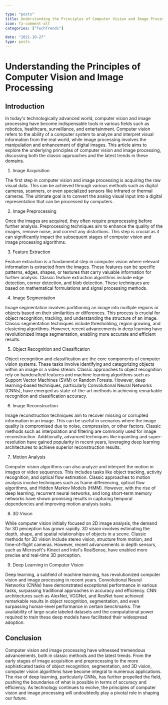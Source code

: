 ```yaml
---

type: "posts"
title: Understanding the Principles of Computer Vision and Image Processing
icon: fa-comment-alt
categories: ["TechTrends"]

date: "2021-10-27"
type: posts
---
```





# Understanding the Principles of Computer Vision and Image Processing

## Introduction

In today's technologically advanced world, computer vision and image processing have become indispensable tools in various fields such as robotics, healthcare, surveillance, and entertainment. Computer vision refers to the ability of a computer system to analyze and interpret visual information from the real world, while image processing involves the manipulation and enhancement of digital images. This article aims to explore the underlying principles of computer vision and image processing, discussing both the classic approaches and the latest trends in these domains.

1. Image Acquisition

The first step in computer vision and image processing is acquiring the raw visual data. This can be achieved through various methods such as digital cameras, scanners, or even specialized sensors like infrared or thermal cameras. The ultimate goal is to convert the analog visual input into a digital representation that can be processed by computers.

2. Image Preprocessing

Once the images are acquired, they often require preprocessing before further analysis. Preprocessing techniques aim to enhance the quality of the images, remove noise, and correct any distortions. This step is crucial as it can significantly impact the subsequent stages of computer vision and image processing algorithms.

3. Feature Extraction

Feature extraction is a fundamental step in computer vision where relevant information is extracted from the images. These features can be specific patterns, edges, shapes, or textures that carry valuable information for further analysis. Classic feature extraction algorithms include edge detection, corner detection, and blob detection. These techniques are based on mathematical formulations and signal processing methods.

4. Image Segmentation

Image segmentation involves partitioning an image into multiple regions or objects based on their similarities or differences. This process is crucial for object recognition, tracking, and understanding the structure of an image. Classic segmentation techniques include thresholding, region growing, and clustering algorithms. However, recent advancements in deep learning have revolutionized image segmentation, enabling more accurate and efficient results.

5. Object Recognition and Classification

Object recognition and classification are the core components of computer vision systems. These tasks involve identifying and categorizing objects within an image or a video stream. Classic approaches to object recognition rely on handcrafted features and machine learning algorithms such as Support Vector Machines (SVM) or Random Forests. However, deep learning-based techniques, particularly Convolutional Neural Networks (CNNs), have emerged as state-of-the-art methods in achieving remarkable recognition and classification accuracy.

6. Image Reconstruction

Image reconstruction techniques aim to recover missing or corrupted information in an image. This can be useful in scenarios where the image quality is compromised due to noise, compression, or other factors. Classic methods such as interpolation and filtering are commonly used for image reconstruction. Additionally, advanced techniques like inpainting and super-resolution have gained popularity in recent years, leveraging deep learning architectures to achieve superior reconstruction results.

7. Motion Analysis

Computer vision algorithms can also analyze and interpret the motion in images or video sequences. This includes tasks like object tracking, activity recognition, and optical flow estimation. Classic approaches to motion analysis involve techniques such as frame differencing, optical flow algorithms, and Hidden Markov Models (HMM). However, with the rise of deep learning, recurrent neural networks, and long short-term memory networks have shown promising results in capturing temporal dependencies and improving motion analysis tasks.

8. 3D Vision

While computer vision initially focused on 2D image analysis, the demand for 3D perception has grown rapidly. 3D vision involves estimating the depth, shape, and spatial relationships of objects in a scene. Classic methods for 3D vision include stereo vision, structure from motion, and time-of-flight cameras. However, recent advancements in depth sensors, such as Microsoft's Kinect and Intel's RealSense, have enabled more precise and real-time 3D perception.

9. Deep Learning in Computer Vision

Deep learning, a subfield of machine learning, has revolutionized computer vision and image processing in recent years. Convolutional Neural Networks (CNNs) have demonstrated exceptional performance in various tasks, surpassing traditional approaches in accuracy and efficiency. CNN architectures such as AlexNet, VGGNet, and ResNet have achieved remarkable results in object recognition, segmentation, and even surpassing human-level performance in certain benchmarks. The availability of large-scale labeled datasets and the computational power required to train these deep models have facilitated their widespread adoption.

## Conclusion

Computer vision and image processing have witnessed tremendous advancements, both in classic methods and the latest trends. From the early stages of image acquisition and preprocessing to the more sophisticated tasks of object recognition, segmentation, and 3D vision, computer vision algorithms have become integral to numerous applications. The rise of deep learning, particularly CNNs, has further propelled the field, pushing the boundaries of what is possible in terms of accuracy and efficiency. As technology continues to evolve, the principles of computer vision and image processing will undoubtedly play a pivotal role in shaping our future.